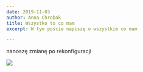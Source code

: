 ```yaml
---
date: 2019-11-03
author: Anna Chrobak
title: Wszystko to co mam
excerpt: W tym poście napiszę o wszystkim co mam

---
```

nanoszę zmianę po rekonfiguracji

![](/uploads/0o1a8847-2694.jpg)